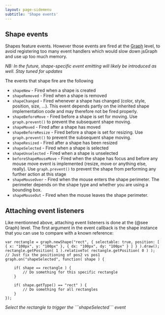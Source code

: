 ```yaml
---
layout: page-sidemenu
subtitle: 'Shape events'
---
```

## Shape events

Shapes feature events. However those events are fired at the <a href="Graph.html">Graph</a> level, to avoid registering too many event handlers which would slow down jsGraph and use up too much memory.

*NB: In the future, shape-specific event emitting will likely be introduced as well. Stay tuned for updates*

The events that shape fire are the following

* ```shapeNew``` - Fired when a shape is created
* ```shapeRemoved``` - Fired when a shape is removed
* ```shapeChanged``` - Fired whenever a shape has changed (color, style, position, size, ...). This event depends partly on the inherited shape implementation code and may therefore not be fired properly.
* ```shapeBeforeMove``` - Fired before a shape is set for moving. Use ```graph.prevent()``` to prevent the subsequent shape moving.
* ```shapeMoved``` - Fired after a shape has moved
* ```shapeBeforeResize``` - Fired before a shape is set for resizing. Use ```graph.prevent()``` to prevent the subsequent shape moving.
* ```shapeResized``` - Fired after a shape has been resized
* ```shapeSelected``` - Fired when a shape is selected
* ```shapeUnselected``` - Fired when a shape is unselected
* ```beforeShapeMouseMove``` - Fired when the shape has focus and before any mouse move event is implemented (resize, move or anything else, really). Use ```graph.prevent()``` to prevent the shape from performing any further action at this stage
* ```shapeMouseOver``` - Fired when the mouse enters the shape perimeter. The perimeter depends on the shape type and whether you are using a bounding box.
* ```shapeMouseOut``` - Fired when the mouse leaves the shape perimeter.

## Attaching event listeners

Like mentionned above, attaching event listeners is done at the {@see Graph} level. The first argument in the event callback is the shape instance that you can use to compare with a known reference:


```
var rectangle = graph.newShape("rect", { selectable: true, position: [ { x: "100px", y: "100px" }, { dx: "100px", dy: "100px" } ] } ).draw();
rectangle.getPosition( 1 ).relativeTo( rectangle.getPosition( 0 ) ); // Just fix the positioning of pos2 vs pos1
graph.on("shapeSelected", function( shape ) {
	
	if( shape == rectangle ) {
		// Do something for this specific rectangle
	}

	if( shape.getType() == "rect" ) {
		// Do something for all rectangles
	}
});
```


<p>
	<em><span id="action-1">Select the rectangle to trigger the ```shapeSelected``` event</span></em>
</p>

<div id="example-1" class="jsgraph-example"></div>
<script>

function makeGraph( dom ) {

	var g = new Graph( dom ) // Creates a new graph
	g.resize( 400, 300 ); // Resizes the graph
	var s = g.newSerie("employment_nb").setData( [ 1900, 1555, 1910, 1783, 1920, 1872, 1930, 1943, 1941, 1992, 1948, 2378, 1949, 2339, 1950, 2309, 1951, 2437, 1953, 2455, 1954, 2482, 1955, 2533, 1956, 2606, 1957, 2666, 1958, 2644, 1959, 2644, 1960, 2717, 1961, 2644, 1962, 2954, 1963, 2999, 1964, 3046, 1965, 3025, 1966, 3014, 1967, 3030, 1968, 3048, 1969, 3098, 1970, 3143, 1971, 3199, 1972, 3243, 1973, 3277, 1974, 3273, 1975, 3108, 1976, 3019, 1977, 3032, 1978, 3062, 1979, 3095, 1980, 3166, 1981, 3240, 1982, 3256, 1983, 3257, 1984, 3288, 1985, 3354, 1986, 3430, 1987, 3515, 1988, 3607, 1989, 3704, 1990, 3821, 1991, 4136, 1992, 4069, 1993, 4025, 1994, 3999, 1995, 3996, 1996, 3994, 1997, 3991, 1998, 4044, 1999, 4075, 2000, 4116, 2001, 4183, 2002, 4213, 2003, 4198, 2004, 4210, 2005, 4241, 2006, 4328, 2007, 4440, 2008, 4548, 2009, 4588, 2010, 4593, 2011, 4705, 2012, 4776, 2013, 4837, 2014, 4918 ] )
		.autoAxis()
		.setLineColor('purple')
		.setLineWidth( 2 );

	g.setTitle("Number of employed people in Switzerland (yearly average)");
	g.getXAxis().setLabel('Year').gridsOff();
	g.getYAxis().setLabel("Number of people (in thousands)").secondaryGridOff();
	g.draw();

	return g;
}

var g = makeGraph( "example-1" );

var rectangle = g.newShape("rect", { selectable: true, position: [ { x: "150px", y: "100px" }, { dx: "100px", dy: "100px" } ] } );
rectangle.getPosition( 1 ).relativeTo( rectangle.getPosition( 0 ) );
rectangle.draw();

g.on("shapeSelected", function( shape ) {
	
	if( shape == rectangle ) {		
		$("#action-1").html("Rectangle selected !");
	}

	if( shape.getType() == "rect" ) {
		// Do something for all rectangles
	}
});



</script>